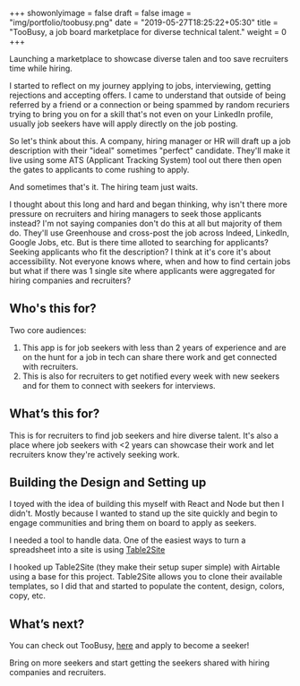 +++
showonlyimage = false
draft = false
image = "img/portfolio/toobusy.png"
date = "2019-05-27T18:25:22+05:30"
title = "TooBusy, a job board marketplace for diverse technical talent."
weight = 0
+++

Launching a marketplace to showcase diverse talen and too save recruiters time while hiring. <!--more-->

I started to reflect on my journey applying to jobs, interviewing, getting rejections and accepting offers. I came to understand that outside of being referred by a friend or a connection or being spammed by random recuriers trying to bring you on for a skill that's not even on your LinkedIn profile, usually job seekers have will apply directly on the job posting.

So let's think about this. A company, hiring manager or HR will draft up a job description with their "ideal" sometimes "perfect" candidate. They'll make it live using some ATS (Applicant Tracking System) tool out there then open the gates to applicants to come rushing to apply.

And sometimes that's it. The hiring team just waits.

I thought about this long and hard and began thinking, why isn't there more pressure on recruiters and hiring managers to seek those applicants instead? I'm not saying companies don't do this at all but majority of them do. They'll use Greenhouse and cross-post the job across Indeed, LinkedIn, Google Jobs, etc. But is there time alloted to searching for applicants? Seeking applicants who fit the description? I think at it's core it's about accessibility. Not everyone knows where, when and how to find certain jobs but what if there was 1 single site where applicants were aggregated for hiring companies and recruiters?

## Who's this for?

Two core audiences:

1. This app is for job seekers with less than 2 years of experience and are on the hunt for a job in tech can share there work and get connected with recruiters.
2. This is also for recruiters to get notified every week with new seekers and for them to connect with seekers for interviews.

## What’s this for?

This is for recruiters to find job seekers and hire diverse talent. It's also a place where job seekers with <2 years can showcase their work and let recruiters know they're actively seeking work.

## Building the Design and Setting up

I toyed with the idea of building this myself with React and Node but then I didn't. Mostly because I wanted to stand up the site quickly and begin to engage communities and bring them on board to apply as seekers.

I needed a tool to handle data. One of the easiest ways to turn a spreadsheet into a site is using [Table2Site](https://table2site.com)

I hooked up Table2Site (they make their setup super simple) with Airtable using a base for this project. Table2Site allows you to clone their available templates, so I did that and started to populate the content, design, colors, copy, etc.

## What’s next?

You can check out TooBusy, [here](https://toobusy.co) and apply to become a seeker!

Bring on more seekers and start getting the seekers shared with hiring companies and recruiters.
